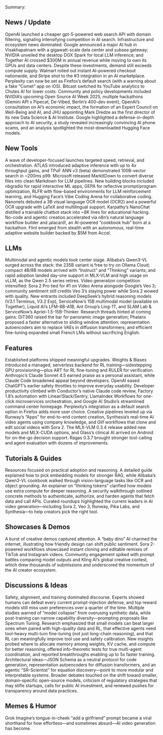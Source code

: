 Summary:
## News / Update
OpenAI launched a cheaper gpt-5-powered web search API with domain filtering, signaling intensifying competition in AI search. Infrastructure and ecosystem news dominated: Google announced a major AI hub in Visakhapatnam with a gigawatt-scale data center and subsea gateway; NVIDIA unveiled the desktop DGX Spark for local LLM inference; and Together AI crossed $300M in annual revenue while moving to own its GPUs and data centers. Despite these investments, demand still exceeds compute supply. Walmart rolled out instant AI-powered checkout nationwide, and Stripe shot to the #3 integration in an AI marketplace. Perplexity can now be set as Firefox’s default search (with a warning about a fake “Comet” app on iOS). Bitcast switched its YouTube analytics to Chutes AI for lower costs. Community and policy developments included NVIDIA’s upcoming Open Source AI Week 2025, multiple hackathons (Gemini API x Pipecat, De-Vibed, Berlin’s 400-dev event), OpenAI’s consultation on AI’s economic impact, the formation of an Expert Council on Well-Being and AI, and JHU appointing Mark Dredze as the first director of its new Data Science & AI Institute. Google highlighted a defense-in-depth approach to AI security, a study revealed increasingly convincing AI phone scams, and an analysis spotlighted the most-downloaded Hugging Face models.

## New Tools
A wave of developer-focused launches targeted speed, retrieval, and orchestration. ATLAS introduced adaptive inference with up to 4x throughput gains, and TPuF ANN v3 (beta) demonstrated 100B-vector search in ~200ms p99. Microsoft released MarkItDown to convert diverse files into clean Markdown for LLM pipelines. New building blocks included nbgradio for rapid interactive ML apps, GEPA for reflective prompt/program optimization, RLFR with flow-based environments for LLM reinforcement learning, and Hugging Face’s Vibe Coding Arena for collaborative coding. Nanonets debuted a 3B visual language OCR model (OCR2) and a powerful OCR upgrade with LaTeX and multilingual support. Karpathy’s NanoChat distilled a trainable chatbot stack into ~8K lines for educational hacking. No-code and agentic creation accelerated via n8n’s natural language workflow builder and ¡alacard!, an AI-powered “cookbook hub” born at a hackathon. Flint emerged from stealth with an autonomous, real-time adaptive website builder backed by $5M from Accel.

## LLMs
Multimodal and agentic models took center stage. Alibaba’s Qwen3-VL surged across the stack: the 235B variant is free to try on Ollama Cloud; compact 4B/8B models arrived with “Instruct” and “Thinking” variants; and rapid adoption landed day-one support in MLX-VLM and high usage on vLLM, as the Qwen 2.5 series retires. Video generation competition intensified: Sora 2 Pro tied for #1 on Video Arena alongside Google’s Veo 3; community sentiment still credits Veo 3’s staying power while Sora 2 wowed with quality. New entrants included DeepSeek’s hybrid reasoning models (V3.1 Terminus, V3.2 Exp), ServiceNow’s 15B multimodal model (available on Together), Liquid AI’s LFM-8B-A1B, Ant Group’s Ling-1T, and SLAM Lab & ServiceNow’s Apriel-1.5-15B-Thinker. Research threads hinted at coming gains: DiT360 raised the bar for panoramic image generation; Phalanx proposed a faster alternative to sliding window attention; representation autoencoders aim to replace VAEs in diffusion transformers; and efficient fine-tuning expanded small French LMs without sacrificing English.

## Features
Established platforms shipped meaningful upgrades. Weights & Biases introduced a managed, serverless backend for RL training—sidestepping GPU provisioning—plus ART for RL fine-tuning and RULER for verification. Anthropic’s Claude Sonnet 4.5 earned praise as a personal assistant, while Claude Code broadened appeal beyond developers. OpenAI eased ChatGPT’s earlier safety throttles to improve everyday usability. Developer productivity climbed with Conductor’s native Claude code review, Factory 1.8’s automation with Linear/Slack/Sentry, LlamaIndex Workflows for one-click microservices orchestration, and Google AI Studio’s streamlined command center homepage. Perplexity’s integration as a default search option in Firefox adds more user choice. Creative pipelines leveled up via Runway’s “Apps” for end-to-end content creation, Synthesia’s real-time AI video agents using company knowledge, and Glif workflows that clone and edit social videos with Sora 2. The MLX-VLM 0.3.4 release added new models and MLX-CUDA options, and Glass’s clinical AI arrived on Android for on-the-go decision support. Ragas 0.3.7 brought stronger tool-calling and agent evaluation with dozens of improvements.

## Tutorials & Guides
Resources focused on practical adoption and reasoning. A detailed guide explained how to pick embedding models for stronger RAG, while Alibaba’s Qwen3-VL cookbook walked through vision-language tasks like OCR and object grounding. An explainer on “thinking tokens” clarified how models use extra compute for deeper reasoning. A security walkthrough outlined concrete methods to authenticate, authorize, and harden agents that fetch data and call APIs. Curated roundups highlighted the current leaders in AI video generation—including Sora 2, Veo 3, Runway, Pika Labs, and Synthesia—to help creators pick the right tool.

## Showcases & Demos
A burst of creative demos captured attention. A “baby dino” AI charmed the internet, illustrating how friendly design can shift public sentiment. Sora 2-powered workflows showcased instant cloning and editable remixes of TikTok and Instagram videos. Community engagement spiked with prompt battles comparing model outputs and Kling AI’s global creative contest, which drew thousands of submissions and underscored the momentum of the AI creator ecosystem.

## Discussions & Ideas
Safety, alignment, and training dominated discourse. Experts showed humans can defeat every current prompt-injection defense, and top reward models still miss user preferences over a quarter of the time. Multiple studies warned of “model collapse” from overusing synthetic data, while post-training can narrow capability diversity—prompting proposals like Spectrum Tuning. Research emphasized that small models can beat larger ones when paired with high-quality data and RL, that effective agents need tool-heavy multi-turn fine-tuning (not just long-chain reasoning), and that RL can meaningfully improve tool use and safety calibration. New insights probed where to allocate memory among weights, KV cache, and compute for better reasoning, offered info-theoretic tests for true multi-agent coordination, and reported breakthroughs enabling up to 5x faster training. Architectural ideas—JSON Schema as a neutral protocol for code generation, representation autoencoders for diffusion transformers, and an agentic “SR-Scientist” for equation discovery—point to more modular and interpretable systems. Broader debates touched on the shift toward smaller, domain-specific open-source models, criticism of regulatory strategies that may stifle startups, calls for public AI investment, and renewed pushes for transparency around data practices.

## Memes & Humor
Grok Imagine’s tongue-in-cheek “add a girlfriend” prompt became a viral shorthand for how effortless—and sometimes absurd—AI video generation has become.

